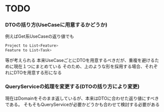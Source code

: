 # TODO
### DTOの括り方(UseCaseに用意するかどうか)

例えばGet系UseCaseの返り値でも

```kotlin
Project to List<Feature>
Feature to List<Task>
```

等が考えられる
本来UseCaseごとにDTOを用意するべきだが、重複を避けるために現在１つにまとめている
そのため、上のような形を採用する場合、それぞれにDTOを用意する形になる

### QueryServiceの処理を変更する(DTOの括り方により変更)

現在はDomainをそのまま返しているが、本来はDTOに合わせた返り値にすべきである。
そもそもQueryServiceが必要かどうかも合わせて検討する必要がある
